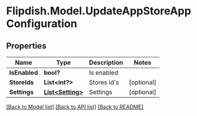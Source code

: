 # Flipdish.Model.UpdateAppStoreAppConfiguration
## Properties

Name | Type | Description | Notes
------------ | ------------- | ------------- | -------------
**IsEnabled** | **bool?** | Is enabled | 
**StoreIds** | **List&lt;int?&gt;** | Stores id&#39;s | [optional] 
**Settings** | [**List&lt;Setting&gt;**](Setting.md) | Settings | [optional] 

[[Back to Model list]](../README.md#documentation-for-models) [[Back to API list]](../README.md#documentation-for-api-endpoints) [[Back to README]](../README.md)

